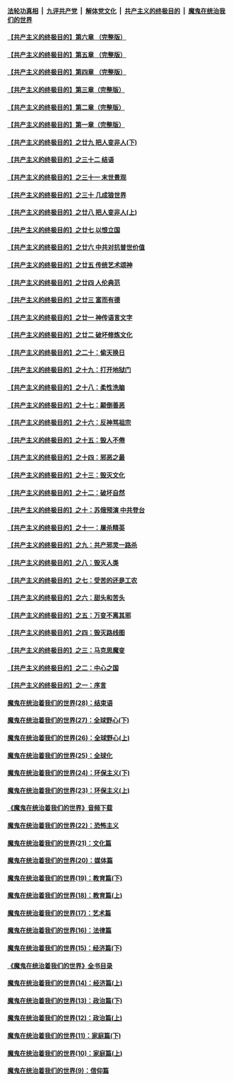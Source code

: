 ####  [法轮功真相](../../../../basic/blob/master/README.md?t=05120331) &nbsp;|&nbsp; [九评共产党](../../../../9ping.md/blob/master/README.md?t=05120331) &nbsp;|&nbsp; [解体党文化](../../../../jtdwh.md/blob/master/README.md?t=05120331)  &nbsp;|&nbsp; [共产主义的终极目的](../../../../gczydzjmd.md/blob/master/README.md?t=05120331) &nbsp;|&nbsp; [魔鬼在统治我们的世界](../../../../mgztzwmdsj.md/blob/master/README.md?t=05120331) 

#### [【共产主义的终极目的】第六章 （完整版）](../pages/nsc422/n11428913.md?t=05120331) 

#### [【共产主义的终极目的】第五章 （完整版）](../pages/nsc422/n11428912.md?t=05120331) 

#### [【共产主义的终极目的】第四章 （完整版）](../pages/nsc422/n11428907.md?t=05120331) 

#### [【共产主义的终极目的】第三章（完整版）](../pages/nsc422/n11428848.md?t=05120331) 

#### [【共产主义的终极目的】第二章（完整版）](../pages/nsc422/n11428831.md?t=05120331) 

#### [【共产主义的终极目的】第一章（完整版）](../pages/nsc422/n11417651.md?t=05120331) 

#### [【共产主义的终极目的】之廿九 把人变非人(下)](../pages/nsc422/n11344140.md?t=05120331) 

#### [【共产主义的终极目的】之三十二 结语](../pages/nsc422/n11360535.md?t=05120331) 

#### [【共产主义的终极目的】之三十一 末世景观](../pages/nsc422/n11351129.md?t=05120331) 

#### [【共产主义的终极目的】之三十 几成狼世界](../pages/nsc422/n11348280.md?t=05120331) 

#### [【共产主义的终极目的】之廿八 把人变非人(上)](../pages/nsc422/n11340492.md?t=05120331) 

#### [【共产主义的终极目的】之廿七 以恨立国](../pages/nsc422/n11336944.md?t=05120331) 

#### [【共产主义的终极目的】之廿六 中共对抗普世价值](../pages/nsc422/n11324785.md?t=05120331) 

#### [【共产主义的终极目的】之廿五 传统艺术颂神](../pages/nsc422/n11296396.md?t=05120331) 

#### [【共产主义的终极目的】之廿四 人伦典范](../pages/nsc422/n11296397.md?t=05120331) 

#### [【共产主义的终极目的】之廿三 富而有德](../pages/nsc422/n11283598.md?t=05120331) 

#### [【共产主义的终极目的】之廿一 神传语言文字](../pages/nsc422/n11263265.md?t=05120331) 

#### [【共产主义的终极目的】之廿二 破坏修炼文化](../pages/nsc422/n11245728.md?t=05120331) 

#### [【共产主义的终极目的】之二十：偷天换日](../pages/nsc422/n11238846.md?t=05120331) 

#### [【共产主义的终极目的】之十九：打开地狱门](../pages/nsc422/n11206376.md?t=05120331) 

#### [【共产主义的终极目的】之十八：柔性洗脑](../pages/nsc422/n11199994.md?t=05120331) 

#### [【共产主义的终极目的】之十七：颠倒善恶](../pages/nsc422/n11179782.md?t=05120331) 

#### [【共产主义的终极目的】之十六：反神骂祖宗](../pages/nsc422/n11166798.md?t=05120331) 

#### [【共产主义的终极目的】之十五：毁人不倦](../pages/nsc422/n11166792.md?t=05120331) 

#### [【共产主义的终极目的】之十四：邪恶之最](../pages/nsc422/n11150249.md?t=05120331) 

#### [【共产主义的终极目的】之十三：毁灭文化](../pages/nsc422/n11135227.md?t=05120331) 

#### [【共产主义的终极目的】之十二：破坏自然](../pages/nsc422/n11135214.md?t=05120331) 

#### [【共产主义的终极目的】之十：苏俄预演 中共登台](../pages/nsc422/n11118424.md?t=05120331) 

#### [【共产主义的终极目的】之十一：屠杀精英](../pages/nsc422/n11118442.md?t=05120331) 

#### [【共产主义的终极目的】之九：共产邪灵一路杀](../pages/nsc422/n11114139.md?t=05120331) 

#### [【共产主义的终极目的】之八：毁灭人类](../pages/nsc422/n11108503.md?t=05120331) 

#### [【共产主义的终极目的】之七：受苦的还是工农](../pages/nsc422/n11101809.md?t=05120331) 

#### [【共产主义的终极目的】之六：甜头和苦头](../pages/nsc422/n11096971.md?t=05120331) 

#### [【共产主义的终极目的】之五：万变不离其邪](../pages/nsc422/n11091285.md?t=05120331) 

#### [【共产主义的终极目的】之四：毁灭路线图](../pages/nsc422/n11086284.md?t=05120331) 

#### [【共产主义的终极目的】之三：马克思魔变](../pages/nsc422/n11061941.md?t=05120331) 

#### [【共产主义的终极目的】之二：中心之国](../pages/nsc422/n11047728.md?t=05120331) 

#### [【共产主义的终极目的】之一：序言](../pages/nsc422/n11086077.md?t=05120331) 

#### [魔鬼在统治着我们的世界(28)：结束语](../pages/nsc422/n10936246.md?t=05120331) 

#### [魔鬼在统治着我们的世界(27)：全球野心(下)](../pages/nsc422/n10928319.md?t=05120331) 

#### [魔鬼在统治着我们的世界(26)：全球野心(上)](../pages/nsc422/n10900318.md?t=05120331) 

#### [魔鬼在统治着我们的世界(25)：全球化](../pages/nsc422/n10788205.md?t=05120331) 

#### [魔鬼在统治着我们的世界(24)：环保主义(下)](../pages/nsc422/n10695307.md?t=05120331) 

#### [魔鬼在统治着我们的世界(23)：环保主义(上)](../pages/nsc422/n10688613.md?t=05120331) 

#### [《魔鬼在统治着我们的世界》音频下载](../pages/nsc422/n10635553.md?t=05120331) 

#### [魔鬼在统治着我们的世界(22)：恐怖主义](../pages/nsc422/n10614727.md?t=05120331) 

#### [魔鬼在统治着我们的世界(21)：文化篇](../pages/nsc422/n10597706.md?t=05120331) 

#### [魔鬼在统治着我们的世界(20)：媒体篇](../pages/nsc422/n10586579.md?t=05120331) 

#### [魔鬼在统治着我们的世界(19)：教育篇(下)](../pages/nsc422/n10564808.md?t=05120331) 

#### [魔鬼在统治着我们的世界(18)：教育篇(上)](../pages/nsc422/n10526970.md?t=05120331) 

#### [魔鬼在统治着我们的世界(17)：艺术篇](../pages/nsc422/n10499093.md?t=05120331) 

#### [魔鬼在统治着我们的世界(16)：法律篇](../pages/nsc422/n10485969.md?t=05120331) 

#### [魔鬼在统治着我们的世界(15)：经济篇(下)](../pages/nsc422/n10469975.md?t=05120331) 

#### [《魔鬼在统治着我们的世界》全书目录](../pages/nsc422/n10464261.md?t=05120331) 

#### [魔鬼在统治着我们的世界(14)：经济篇(上)](../pages/nsc422/n10457370.md?t=05120331) 

#### [魔鬼在统治着我们的世界(13)：政治篇(下)](../pages/nsc422/n10448270.md?t=05120331) 

#### [魔鬼在统治着我们的世界(12)：政治篇(上)](../pages/nsc422/n10444576.md?t=05120331) 

#### [魔鬼在统治着我们的世界(11)：家庭篇(下)](../pages/nsc422/n10440961.md?t=05120331) 

#### [魔鬼在统治着我们的世界(10)：家庭篇(上)](../pages/nsc422/n10435448.md?t=05120331) 

#### [魔鬼在统治着我们的世界(9)：信仰篇](../pages/nsc422/n10432159.md?t=05120331) 

